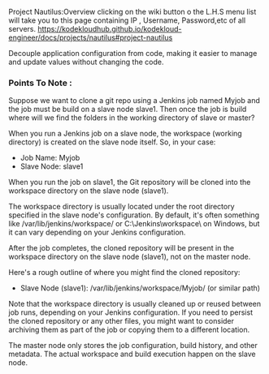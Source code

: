 Project Nautilus:Overview clicking on the wiki button o the L.H.S menu list will take you to this page containing IP , Username, Password,etc of all servers.
https://kodekloudhub.github.io/kodekloud-engineer/docs/projects/nautilus#project-nautilus

Decouple application configuration from code, making it easier to manage and update values without changing the code.

### Points To Note :

Suppose we want to clone a git repo using a Jenkins job named Myjob and the job must be build on a slave node slave1. Then once the job is build where will we find the folders in the working directory of slave or master?

When you run a Jenkins job on a slave node, the workspace (working directory) is created on the slave node itself. So, in your case:

- Job Name: Myjob
- Slave Node: slave1

When you run the job on slave1, the Git repository will be cloned into the workspace directory on the slave node (slave1).

The workspace directory is usually located under the root directory specified in the slave node's configuration. By default, it's often something like /var/lib/jenkins/workspace/ or C:\Jenkins\workspace\ on Windows, but it can vary depending on your Jenkins configuration.

After the job completes, the cloned repository will be present in the workspace directory on the slave node (slave1), not on the master node.

Here's a rough outline of where you might find the cloned repository:

- Slave Node (slave1): /var/lib/jenkins/workspace/Myjob/ (or similar path)

Note that the workspace directory is usually cleaned up or reused between job runs, depending on your Jenkins configuration. If you need to persist the cloned repository or any other files, you might want to consider archiving them as part of the job or copying them to a different location.

The master node only stores the job configuration, build history, and other metadata. The actual workspace and build execution happen on the slave node.
